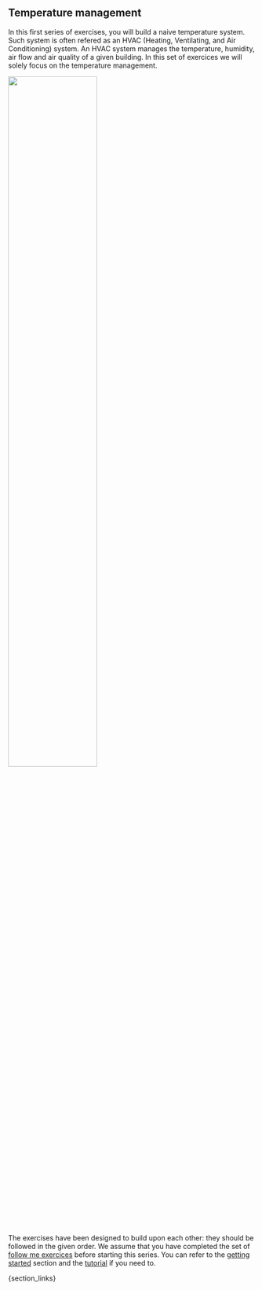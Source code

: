 <article markdown="1">

# Temperature management

In this first series of exercises, you will build a naive temperature system. Such system is often refered as an HVAC (Heating, Ventilating, and Air Conditioning) system. An HVAC system manages the temperature, humidity, air flow and air quality of a given building. In this set of exercices we will solely focus on the temperature management. 

<img src="img/exercises/heater_big.png" width = "60%"/>

The exercises have been designed to build upon each other: they should be followed in the given order.
We assume that you have completed the set of [follow me exercices](/article/exercises/follow-me) before starting this series.
 You can refer to the [getting started](article/for-beginners/getting-started) section and the [tutorial](article/for-beginners/basic-follow-m) if you need to. 




</article>

{section_links}
